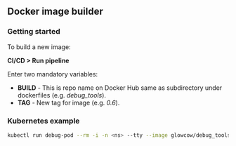## Docker image builder

### Getting started
To build a new image:

**CI/CD > Run pipeline**

Enter two mandatory variables:

* **BUILD** - This is repo name on Docker Hub same as subdirectory under dockerfiles (e.g. *debug_tools*).
* **TAG** - New tag for image (e.g. *0.6*).

### Kubernetes example
```bash
kubectl run debug-pod --rm -i -n <ns> --tty --image glowcow/debug_tools:0.6 -- /bin/bash
```
